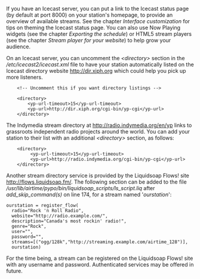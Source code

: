 If you have an Icecast server, you can put a link to the Icecast status page (by default at port 8000) on your station's homepage, to provide an overview of available streams. See the chapter *Interface customization* for tips on theming the Icecast status page. You can also use Now Playing widgets (see the chapter *Exporting the schedule*) or HTML5 stream players (see the chapter *Stream player for your website*) to help grow your audience.

On an Icecast server, you can uncomment the *&lt;directory&gt;* section in the */etc/icecast2/icecast.xml* file to have your station automatically listed on the Icecast directory website <http://dir.xiph.org> which could help you pick up more listeners.

        <!-- Uncomment this if you want directory listings -->

        <directory>
            <yp-url-timeout>15</yp-url-timeout>
            <yp-url>http://dir.xiph.org/cgi-bin/yp-cgi</yp-url>
        </directory>

The Indymedia stream directory at <http://radio.indymedia.org/en/yp> links to grassroots independent radio projects around the world. You can add your station to their list with an additional *&lt;directory&gt;* section, as follows:

        <directory>
             <yp-url-timeout>15</yp-url-timeout>
             <yp-url>http://radio.indymedia.org/cgi-bin/yp-cgi</yp-url>
        </directory>

Another stream directory service is provided by the Liquidsoap Flows! site <http://flows.liquidsoap.fm/>. The following section can be added to the file */usr/lib/airtime/pypo/bin/liquidsoap\_scripts/ls\_script.liq* after *add\_skip\_command(s)* on line 174, for a stream named '*ourstation*':

    ourstation = register_flow(
      radio="Rock 'n Roll Radio",
      website="http://radio.example.com/",
      description="Canada's most rockin' radio!",
      genre="Rock",
      user="",
      password="",
      streams=[("ogg/128k","http://streaming.example.com/airtime_128")],
      ourstation)

For the time being, a stream can be registered on the Liquidsoap Flows! site with any username and password. Authenticated services may be offered in future.
